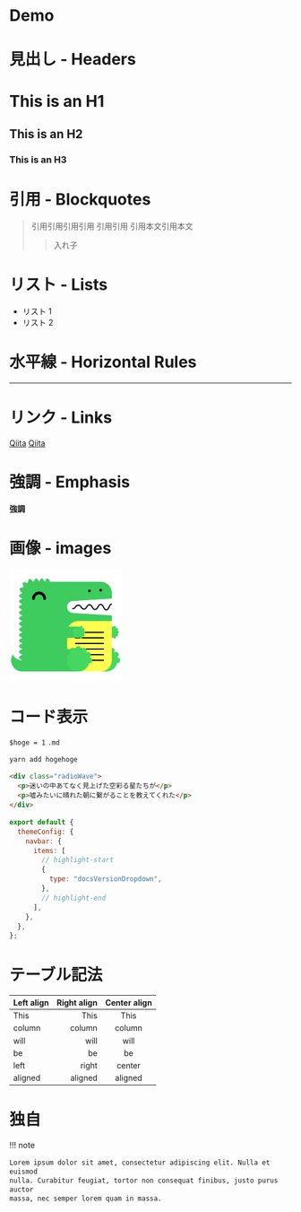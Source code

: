 # Demo

# 見出し - Headers

# This is an H1

## This is an H2

### This is an H3

# 引用 - Blockquotes

> 引用引用引用引用
> 引用引用
> 引用本文引用本文
>
> > 入れ子

# リスト - Lists

- リスト 1
- リスト 2

# 水平線 - Horizontal Rules

---

# リンク - Links

[Qiita](http://qiita.com)
[Qiita](http://qiita.com "Qiita")

# 強調 - Emphasis

**強調**

# 画像 - images

![Docusaurus logo](/img/docusaurus.png)

# コード表示

`$hoge = 1`
`.md`

```
yarn add hogehoge
```

```html
<div class="radioWave">
  <p>迷いの中あてなく見上げた空彩る星たちが</p>
  <p>嘘みたいに晴れた朝に繋がることを教えてくれた</p>
</div>
```

```js
export default {
  themeConfig: {
    navbar: {
      items: [
        // highlight-start
        {
          type: "docsVersionDropdown",
        },
        // highlight-end
      ],
    },
  },
};
```

# テーブル記法

| Left align | Right align | Center align |
| :--------- | ----------: | :----------: |
| This       |        This |     This     |
| column     |      column |    column    |
| will       |        will |     will     |
| be         |          be |      be      |
| left       |       right |    center    |
| aligned    |     aligned |   aligned    |

# 独自

!!! note

    Lorem ipsum dolor sit amet, consectetur adipiscing elit. Nulla et euismod
    nulla. Curabitur feugiat, tortor non consequat finibus, justo purus auctor
    massa, nec semper lorem quam in massa.
